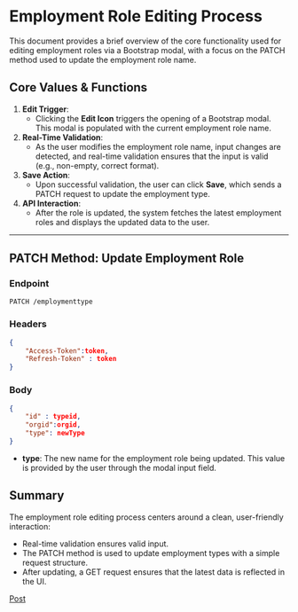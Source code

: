 # Employment Role Editing Process

This document provides a brief overview of the core functionality used for editing employment roles via a Bootstrap modal, with a focus on the PATCH method used to update the employment role name.

## Core Values & Functions

1. **Edit Trigger**:
    - Clicking the **Edit Icon** triggers the opening of a Bootstrap modal. This modal is populated with the current employment role name.
2. **Real-Time Validation**:
    - As the user modifies the employment role name, input changes are detected, and real-time validation ensures that the input is valid (e.g., non-empty, correct format).
3. **Save Action**:
    - Upon successful validation, the user can click **Save**, which sends a PATCH request to update the employment type.
4. **API Interaction**:
    - After the role is updated, the system fetches the latest employment roles and displays the updated data to the user.

---

## PATCH Method: Update Employment Role

### Endpoint

`PATCH /employmenttype`

### Headers
```json
{ 
	"Access-Token":token,
	"Refresh-Token" : token
}
```

### Body

```json
{
    "id" : typeid,
    "orgid":orgid,
    "type": newType
}
```

- **type**: The new name for the employment role being updated. This value is provided by the user through the modal input field.
## Summary

The employment role editing process centers around a clean, user-friendly interaction:

- Real-time validation ensures valid input.
- The PATCH method is used to update employment types with a simple request structure.
- After updating, a GET request ensures that the latest data is reflected in the UI.



[Post](employmentTypePatch.png)
